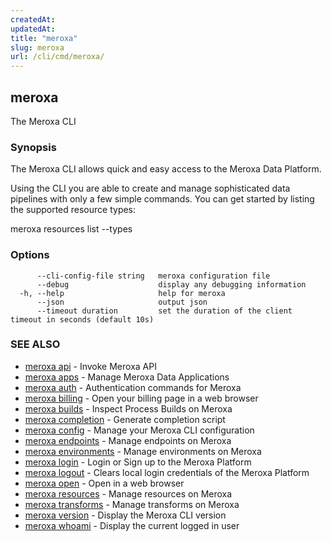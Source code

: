 ```yaml
---
createdAt: 
updatedAt: 
title: "meroxa"
slug: meroxa
url: /cli/cmd/meroxa/
---
```

## meroxa

The Meroxa CLI

### Synopsis

The Meroxa CLI allows quick and easy access to the Meroxa Data Platform.

Using the CLI you are able to create and manage sophisticated data pipelines
with only a few simple commands. You can get started by listing the supported
resource types:

meroxa resources list --types


### Options

```
      --cli-config-file string   meroxa configuration file
      --debug                    display any debugging information
  -h, --help                     help for meroxa
      --json                     output json
      --timeout duration         set the duration of the client timeout in seconds (default 10s)
```

### SEE ALSO

* [meroxa api](/cli/cmd/meroxa-api/)	 - Invoke Meroxa API
* [meroxa apps](/cli/cmd/meroxa-apps/)	 - Manage Meroxa Data Applications
* [meroxa auth](/cli/cmd/meroxa-auth/)	 - Authentication commands for Meroxa
* [meroxa billing](/cli/cmd/meroxa-billing/)	 - Open your billing page in a web browser
* [meroxa builds](/cli/cmd/meroxa-builds/)	 - Inspect Process Builds on Meroxa
* [meroxa completion](/cli/cmd/meroxa-completion/)	 - Generate completion script
* [meroxa config](/cli/cmd/meroxa-config/)	 - Manage your Meroxa CLI configuration
* [meroxa endpoints](/cli/cmd/meroxa-endpoints/)	 - Manage endpoints on Meroxa
* [meroxa environments](/cli/cmd/meroxa-environments/)	 - Manage environments on Meroxa
* [meroxa login](/cli/cmd/meroxa-login/)	 - Login or Sign up to the Meroxa Platform
* [meroxa logout](/cli/cmd/meroxa-logout/)	 - Clears local login credentials of the Meroxa Platform
* [meroxa open](/cli/cmd/meroxa-open/)	 - Open in a web browser
* [meroxa resources](/cli/cmd/meroxa-resources/)	 - Manage resources on Meroxa
* [meroxa transforms](/cli/cmd/meroxa-transforms/)	 - Manage transforms on Meroxa
* [meroxa version](/cli/cmd/meroxa-version/)	 - Display the Meroxa CLI version
* [meroxa whoami](/cli/cmd/meroxa-whoami/)	 - Display the current logged in user


